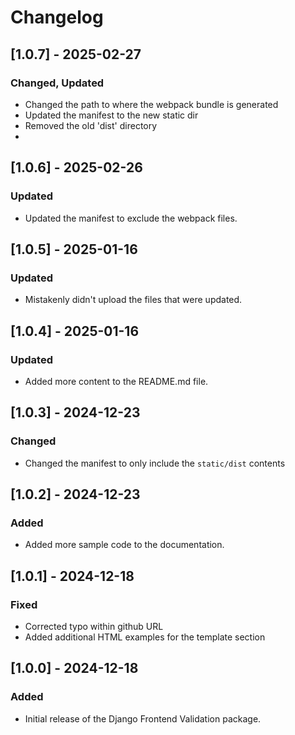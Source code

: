 # Changelog

## [1.0.7] - 2025-02-27
### Changed, Updated
- Changed the path to where the webpack bundle is generated
- Updated the manifest to the new static dir
- Removed the old 'dist' directory
- 

## [1.0.6] - 2025-02-26
### Updated
- Updated the manifest to exclude the webpack files.

## [1.0.5] - 2025-01-16
### Updated
- Mistakenly didn't  upload the files that were updated.

## [1.0.4] - 2025-01-16
### Updated
- Added more content to the README.md file.

## [1.0.3] - 2024-12-23
### Changed
- Changed the manifest to only include the `static/dist` contents

## [1.0.2] - 2024-12-23
### Added
- Added more sample code to the documentation.

## [1.0.1] - 2024-12-18
### Fixed
- Corrected typo within github URL
- Added additional HTML examples for the template section

## [1.0.0] - 2024-12-18
### Added
- Initial release of the Django Frontend Validation package.